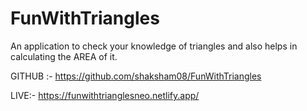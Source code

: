 # FunWithTriangles


An application to check your knowledge of triangles and also helps in calculating the AREA of it.

GITHUB :- https://github.com/shaksham08/FunWithTriangles

LIVE:-  https://funwithtrianglesneo.netlify.app/

